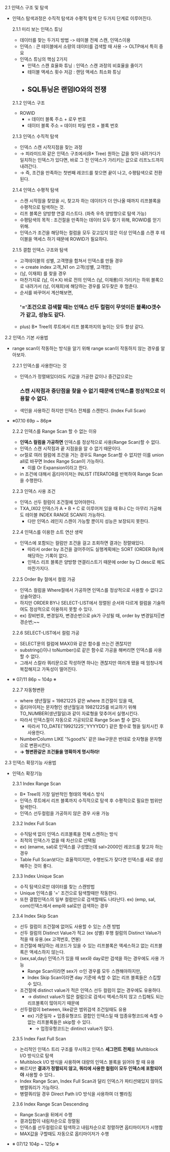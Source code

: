 2.1 인덱스 구조 및 탐색
- 인덱스 탐색과정은 수직적 탐색과 수평적 탐색 단 두가지 단계로 이루어진다.

  2.1.1 미리 보는 인덱스 튜닝
    - 데이터를 찾는 두가지 방법 -> 테이블 전체 스캔, 인덱스이용
    - 인덱스 : 큰 테이블에서 소량의 데이터를 검색할 때 사용 -> OLTP애서 특히 중요
    - 인덱스 튜닝의 핵심 2가지
      - 인덱스 스캔 효율화 튜닝 : 인덱스 스캔 과정의 비효율을 줄이기
      - 테이블 액세스 횟수 저감 : 랜덤 액세스 최소화 튜닝
      - <h2>SQL튜닝은 랜덤IO와의 전쟁</h2>

  2.1.2 인덱스 구조
    - ROWID
      - = 데이터 블록 주소 + 로우 번호
      - 데이터 블록 주소 = 데이터 파일 번호 + 블록 번호
     
  2.1.3 인덱스 수직적 탐색
    - 인덱스 스캔 시작지점을 찾는 과정
    - → 피라미드와 같은 인덱스 구조에서(B* Tree) 원하는 값을 찾아 내려가다가 일치하는 인덱스가 있다면, 바로 그 전 인덱스가 가리키는 값으로 리프노드까지 내려간다.
    - → 즉, 조건을 만족하는 첫번째 레코드를 찾으면 끝이 나고, 수평탐색으로 전환된다.

  2.1.4 인덱스 수평적 탐색
    - 스캔 시작점을 찾았을 시, 찾고자 하는 데이터가 더 안나올 때까지 리프블록을 수평적으로 탐색하는 것.
    - 리프 블록은 양방향 연결 리스트다. (좌측 우측 양방향으로 탐색 가능)
    - 수평탐색의 목적 : 조건절을 만족하는 데이터 모두 찾기 위해, ROWID를 얻기 위해.
    - 인덱스가 조건을 해당하는 컬럼을 모두 갖고있지 않은 이상 인덱스를 스캔 후 테이블을 액세스 하기 때문에 ROWID가 필요하다.
      
  2.1.5 결합 인덱스 구조와 탐색
    - 고객테이블의 성별, 고객명을 합쳐서 인덱스를 만들 경우
    - → create index 고객_N1 on 고객(성별, 고객명);
    - (남, 이재희) 를 찾을 경우
    - 마찬가지로 (남, 이ㅊX) 바로 전의 인덱스 (남, 이재룡)이 가리키는 하위 블록으로 내려가서 (남, 이재희)에 해당하는 경우를 모두찾은 후 멈춘다.
    - 순서를 바꾸어서 계산해보면, <h3>'='조건으로 검색할 때는 인덱스 선두 컬럼이 무엇이든 블록IO갯수가 같고, 성능도 같다.</h3>
    - plus) B* Tree의 루트에서 리프 블록까지의 높이는 모두 항상 같다.

2.2 인덱스 기본 사용법
- range scan이 작동하는 방식을 알기 위해 range scan이 작동하지 않는 경우를 알아보자.

  2.2.1 인덱스를 사용한다는 것
    - 인덱스가 정렬돼있더라도 키값을 가공한 값이나 중간값으로는 <h3>스캔 시작점과 중단점을 찾을 수 없기 때문에 인덱스를 정상적으로 이용할 수 없다.</h3> 
    - 색인을 사용하긴 하지만 인덱스 전체를 스캔한다. (Index Full Scan)


- ※07.10 69p ~ 86p※


  2.2.2 인덱스를 Range Scan 할 수 없는 이유
    - <b>인덱스 컬럼을 가공하면</b> 인덱스를 정상적으로 사용(Range Scan)할 수 없다.
    - 인덱스 스캔 시작점과 끝 지점을을 알 수 없기 때문이다.
    - or절로 여러 컬럼에 조건을 거는 경우도 Range Scan할 수 없지만 이를 union all로 바꾸면 Index Range Scan이 가능하다.
      - 이를 Or Expansion이라고 한다.
    - in 조건에 대해서 옵티마이저는 INLIST ITERATOR를 반복하여 Range Scan을 수행한다.

  2.2.3 인덱스 사용 조건
    - 인덱스 선두 컬럼이 조건절에 있어야한다.
    - TXA_IX02 인덱스가 A + B + C 로 이루어져 있을 때 B나 C는 아무리 가공해도 테이블 INDEX RANGE SCAN이 가능하다.
      - 다만 인덱스 레인지 스캔이 가능할 뿐이지 성능은 보장되지 못한다.

  2.2.4 인덱스를 이용한 소트 연산 생략
    - 인덱스에 포함되는 컬럼만 조건을 걸고 조회하면 결과는 정렬돼있다.
      - 따라서 order by 조건을 걸어주어도 실행계획에는 SORT (ORDER By)에 해당하는 기록이 없다.
      - 인덱스 리프 블록은 양방향 연결리스트기 때문에 order by □ desc로 해도 마찬가지다.
  
  2.2.5 Order By 절에서 컬럼 가공
    - 인덱스 컬럼을 Where절에서 가공하면 인덱스를 정상적으로 사용할 수 없다고 상술하였다.
    - 하지만 ORDER BY나 SELECT-LIST에서 정렬된 순서와 다르게 컬럼을 기술하여도 정상적으로 이용하지 못할 수 있다.
    - ex) 장비번호, 변경일자, 변경순번으로 pk가 구성될 때, order by 변경일자||변경순번;~~

  2.2.6 SELECT-LIST에서 컬럼 가공
    - SELECT문의 컬럼에 MAX()와 같은 함수를 쓰는건 괜찮지만
    - substring()이나 toNumber()로 같은 함수로 가공을 해버리면 인덱스를 사용할 수 없다.
    - 그래서 스칼라 쿼리문으로 작성하면 하나는 괜찮지만 여러개 됐을 때 엄청나게 복잡해지고 가독성이 떨어진다.


- ※ 07/11 86p ~ 104p ※


  2.2.7 자동형변환
    - where 생년월일 = 19821225 같은 where 조건절이 있을 때,
    - 옵티마이저는 문자형인 생년월일과 19821225를 비교하기 위해 TO_NUMBER(생년월일)과 같이 자료형을 맞추어서 실행시킨다.
    - 따라서 인덱스절이 자동으로 가공되므로 Range Scan 할 수 없다.
      - 따라서 TO_DATE('19921225','YYYYDD') 같은 함수로 형을 일치시킨 후 사용한다.
    - NumberColumn LIKE '%good%' 같은 like구문은 반대로 숫자형을 문자형으로 변환시킨다.
    - <b>→ 형변환같은 조건들을 명확하게 명시하라!</b>

2.3 인덱스 확장기능 사용법
- 인덱스 확장기능

  2.3.1 Index Range Scan
    - B* Tree의 가장 일반적인 형태의 액세스 방식
    - 인덱스 루트에서 리프 블록까지 수직적으로 탐색 후 수평적으로 필요한 범위만 탐색한다.
    - 인덱스 선두컬럼을 가공하지 않은 경우 사용 가능
  
  2.3.2 Index Full Scan
    - 수직탐색 없이 인덱스 리프블록을 전체 스캔하는 방식
    - 최적의 인덱스가 없을 때 차선으로 선택됨
    - ex) (ename, sal)로 인덱스를 구성했는데 sal>2000인 레코드를 찾고자 하는 경우
    - Table Full Scan보다는 효율적이지만, 수행빈도가 잦다면 인덱스를 새로 생성해주는 것이 좋다.
  
  2.3.3 Index Unique Scan
    - 수직 탐색으로만 데이터를 찾는 스캔방법
    - Unique 인덱스를 '=' 조건으로 탐색할때만 작동한다.
    - 또한 결합인덱스의 일부 컬럼만으로 검색할때도 나타난다. ex) (emp, sal, com)인덱스에서 emp와 sal로만 검색하는 경우

  2.3.4 Index Skip Scan
    - 선두 컬럼이 조건절에 없어도 사용할 수 있는 스캔 방법
    - 선두 컬럼의 Distinct Value가 적고 (ex 성별) 후행 컬럼의 Distinct Value가 적을 때 유용.(ex 고객번호, 연봉)
    - 조건절에 해당하는 레코드가 있을 수 있는 리프블록은 액세스하고 없는 리프블록은 액세스하지 않는다.
    - (sex,sal,day) 인덱스가 있을 때 sex와 day로만 검색을 하는 경우에도 사용 가능
      - Range Scan이라면 sex가 ㅁ인 경우를 모두 스캔해야하지만,
      - Index Skip Scan이라면 day 기준에 속할 수 없는 리프 블록들은 스킵할 수 있다.
    - 조건절에 distinct value가 적은 인덱스 선두 컬럼이 없는 경우에도 유용하다.
      - → distinct value가 많은 컬럼으로 검색시 액세스하지 않고 스킵해도 되는 리프블록이 많아지기 때문에
    - 선두컬럼이 between, like같은 범위검색 조건일때도 유용
      - ex) 기준일자 + 업종유형코드 결합인 인덱스일 때 업종유형코드에 속할 수 없는 리프블록들은 skip할 수 있다.
        - → 업정유형코드는 dintinct value가 많다.

  2.3.5 Index Fast Full Scan
    - 논리적인 인덱스 트리 구조를 무시하고 인덱스 <b>세그먼트 전체</b>를 Multiblock I/O 방식으로 탐색
    - Multiblock I/O 방식을 사용하며 대량의 인덱스 블록을 읽어야 할 때 유용
    - 빠르지만 <b>결과가 정렬되지 않고, 쿼리에 사용한 컬럼이 모두 인덱스에 포함되어야</b> 사용할 수 있다..
    - Index Range Scan, Index Full Scan과 달리 인덱스가 파티션돼있지 않아도 병렬쿼리가 가능하다.
    - 병렬쿼리일 경우 Direct Path I/O 방식을 사용하여 더 빨라짐
    
  2.3.6 Index Range Scan Descending
    - Range Scan을 뒤에서 수행
    - 결과집합이 내림차순으로 정렬됨
    - 인덱스를 선두컬럼으로 탐색하고 내림차순으로 정렬하면 옵티마이저가 시행함
    - MAX값을 구할때도 자동으로 옵티마이저가 수행

- ※ 07/12 104p ~  125p ※

